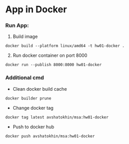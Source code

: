 # App in Docker

### Run App:
1. Build image 
```
docker build --platform linux/amd64 -t hw01-docker . 
```
2. Run docker container on port 8000
```
docker run --publish 8000:8000 hw01-docker
```

### Additional cmd
- Clean docker build cache
```
docker builder prune
```
- Change docker tag
```
docker tag latest avshatokhin/msa:hw01-docker
```
- Push to docker hub
```
docker push avshatokhin/msa:hw01-docker
```
